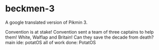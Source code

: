 # beckmen-3
A google translated version of Pikmin 3.

Convention is at stake! Convention sent a team of three captains to help them! White, Walflap and Britain!
Can they save the decade from death?
main ide: potatOS
all of work done: PotatOS
